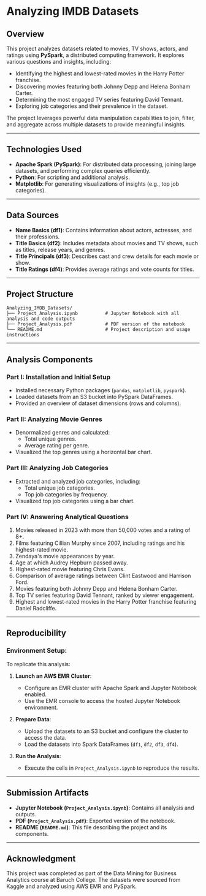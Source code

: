 # Analyzing IMDB Datasets

## Overview
This project analyzes datasets related to movies, TV shows, actors, and ratings using **PySpark**, a distributed computing framework. It explores various questions and insights, including:

- Identifying the highest and lowest-rated movies in the Harry Potter franchise.
- Discovering movies featuring both Johnny Depp and Helena Bonham Carter.
- Determining the most engaged TV series featuring David Tennant.
- Exploring job categories and their prevalence in the dataset.

The project leverages powerful data manipulation capabilities to join, filter, and aggregate across multiple datasets to provide meaningful insights.

---

## Technologies Used
- **Apache Spark (PySpark)**: For distributed data processing, joining large datasets, and performing complex queries efficiently.
- **Python**: For scripting and additional analysis.
- **Matplotlib**: For generating visualizations of insights (e.g., top job categories).

---

## Data Sources
- **Name Basics (df1)**: Contains information about actors, actresses, and their professions.
- **Title Basics (df2)**: Includes metadata about movies and TV shows, such as titles, release years, and genres.
- **Title Principals (df3)**: Describes cast and crew details for each movie or show.
- **Title Ratings (df4)**: Provides average ratings and vote counts for titles.

---

## Project Structure
```
Analyzing_IMDB_Datasets/
├── Project_Analysis.ipynb          # Jupyter Notebook with all analysis and code outputs
├── Project_Analysis.pdf            # PDF version of the notebook
└── README.md                       # Project description and usage instructions
```

---

## Analysis Components
### Part I: Installation and Initial Setup
- Installed necessary Python packages (`pandas`, `matplotlib`, `pyspark`).
- Loaded datasets from an S3 bucket into PySpark DataFrames.
- Provided an overview of dataset dimensions (rows and columns).

### Part II: Analyzing Movie Genres
- Denormalized genres and calculated:
  - Total unique genres.
  - Average rating per genre.
- Visualized the top genres using a horizontal bar chart.

### Part III: Analyzing Job Categories
- Extracted and analyzed job categories, including:
  - Total unique job categories.
  - Top job categories by frequency.
- Visualized top job categories using a bar chart.

### Part IV: Answering Analytical Questions
1. Movies released in 2023 with more than 50,000 votes and a rating of 8+.
2. Films featuring Cillian Murphy since 2007, including ratings and his highest-rated movie.
3. Zendaya's movie appearances by year.
4. Age at which Audrey Hepburn passed away.
5. Highest-rated movie featuring Chris Evans.
6. Comparison of average ratings between Clint Eastwood and Harrison Ford.
7. Movies featuring both Johnny Depp and Helena Bonham Carter.
8. Top TV series featuring David Tennant, ranked by viewer engagement.
9. Highest and lowest-rated movies in the Harry Potter franchise featuring Daniel Radcliffe.

---

## Reproducibility
### Environment Setup:
To replicate this analysis:
1. **Launch an AWS EMR Cluster**:
   - Configure an EMR cluster with Apache Spark and Jupyter Notebook enabled.
   - Use the EMR console to access the hosted Jupyter Notebook environment.

2. **Prepare Data**:
   - Upload the datasets to an S3 bucket and configure the cluster to access the data.
   - Load the datasets into Spark DataFrames (`df1`, `df2`, `df3`, `df4`).

3. **Run the Analysis**:
   - Execute the cells in `Project_Analysis.ipynb` to reproduce the results.

---

## Submission Artifacts
- **Jupyter Notebook (`Project_Analysis.ipynb`)**: Contains all analysis and outputs.
- **PDF (`Project_Analysis.pdf`)**: Exported version of the notebook.
- **README (`README.md`)**: This file describing the project and its components.

---

## Acknowledgment
This project was completed as part of the Data Mining for Business Analytics course at Baruch College. The datasets were sourced from Kaggle and analyzed using AWS EMR and PySpark.

